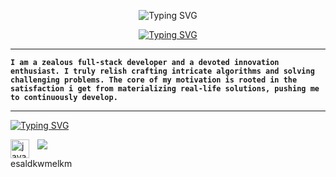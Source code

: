 <p align="center">
<img src="https://readme-typing-svg.demolab.com?font=Fira+Code&weight=500&size=30&pause=5000000&random=false&width=435&lines=Mohammad+Yassine+Alami&center=true&vCenter=true" alt="Typing SVG" /></a>
</p>


<p align="center"> <a href="https://github.com/DenverCoder1">
	<img src="https://readme-typing-svg.demolab.com?font=Fira+Code&weight=500&size=30&pause=400&random=false&width=435&lines=Code+Composer..+%E2%99%AA+%E2%8C%98;Cyber+Craftsman..+%F0%9F%9B%A0&font=Fira%20Code&center=true&width=440&height=45&vCenter=true&pause=1000&size=22" alt="Typing SVG" /></a>
</p>

<p align="center">
	
</p>

<hr>

**`I am a zealous full-stack developer and a devoted innovation enthusiast. I truly relish crafting intricate algorithms and solving challenging problems. The core of my motivation is rooted in the satisfaction i get from materializing real-life solutions, pushing me to continuously develop.`**

<hr>

<a href="https://git.io/typing-svg"><img src="https://readme-typing-svg.demolab.com?font=Fira+Code&weight=300&pause=77777&width=435&lines=Languages+and+Tools" alt="Typing SVG" /></a>


<img align="left" alt="java" width="30px" style="padding-right:10px;" src="[![pngegg](https://github.com/YassineAlami/YassineAlami/assets/40896739/4920f6ff-a6a7-4802-8506-3cfa6c55723e)](https://www.google.com/url?sa=i&url=https%3A%2F%2Ffr.wikipedia.org%2Fwiki%2FFichier%3AJava_Logo.svg&psig=AOvVaw0T7HtLRMgk_x1o6ctPsRa7&ust=1709164329545000&source=images&cd=vfe&opi=89978449&ved=0CBMQjRxqFwoTCPiIkbjbzIQDFQAAAAAdAAAAABAE)">

<img src="https://www.google.com/url?sa=i&url=https%3A%2F%2Fwww.svgrepo.com%2Fsvg%2F184143%2Fjava&psig=AOvVaw0T7HtLRMgk_x1o6ctPsRa7&ust=1709164329545000&source=images&cd=vfe&opi=89978449&ved=0CBMQjRxqFwoTCPiIkbjbzIQDFQAAAAAdAAAAABAI">


esaldkwmelkm




<!--Code Composer and  Cyber Craftsman.. Code Connoisseur..Cybernetic Craftsman.. Cyber Sculptor ......Full-stack weaver,-->

<!--**`curious individual`**-->







<!--
**YassineAlami/YassineAlami** is a ✨ _special_ ✨ repository because its `README.md` (this file) appears on your GitHub profile.
-->
